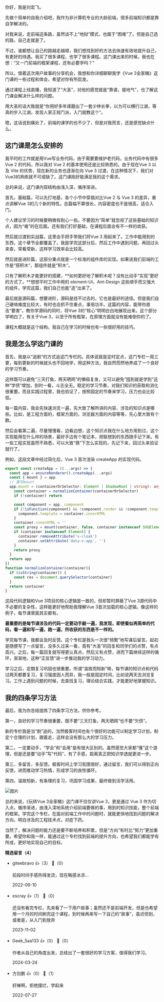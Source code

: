 你好，我是刘宏飞。

先做个简单的自我介绍吧，我作为非计算机专业的大龄前端，很多前端知识都是靠自学解决的。

对我来说，走前端这条路，虽然谈不上“地狱”模式，也属于“困难”了。但是自己选的路，自己走就是了。

不过，谁都想让自己的路越走越顺，我们想找到好的方法去快速有效地提升自己，有更好的待遇。我买了很多课程，也学了很多课程。这门课出来的时候，我也在想：“又一门前端的框架课程，还有必要学吗？”

所以，借着这次用户故事的分享机会，我想和你详细聊聊我学《Vue 3全家桶》这门课的一些过程和体会，希望对你有所启发。

通过课程上线直播，我知道了“大圣”，对他的感觉就是“靠谱，接地气”，也了解这门课会解决什么样的问题。

用大圣的话大致就是“你用好多年琢磨出了一套少林长拳，以为可以横行江湖，等真的步入江湖，发现人家正规门派，入门就教这个”。

嗯，这话说到痛处了，前端的课学的也不少了，但是对我而言，还是感觉缺点什么。

## 这门课是怎么安排的

我平时的工作就是用Vue写业务代码，由于需要要维护老代码，业务代码中有很多Vue 2 的代码，所以我对 Vue 2 的基本使用还是比较熟悉的。由于现在Vue 3 以及 Vite 的优势，现在新的业务也逐渐在向 Vue 3 过渡，在这种情况下，我们对Vue3的熟练就不可或缺了。这门课刚好能满足我的这个需求。

总的来说，这门课内容结构由浅入深，循序渐进。

首先，基础篇，可以先打地基，各个小节中穿插对比Vue 2 与 Vue 3 的差异，重点讲解Vue 3的几个新的特性。总篇幅不算很长，内容密度也不是很高，适合入门。

个人建议学习的时候要稍微有耐心一些。不要因为“简单”就忽视了这些基础的知识点，因为“难”的在后面。还有我们打好基础，在课程后面会有不一样的收获。

然后就过渡到实战篇，这里会手把手带我们将Vue 3 用起来了。工作中能用到的东西，这个章节全都覆盖了。我是学完这部分后，然后工作中遇到问题，再回过头来查，常看常新，这样学习效率会比较高。

然后就是进阶篇，这部分重点就是一个标准的组件库的实现。如果说我们前端的工作是“搭积木”，那组件就是“积木”。

只有了解积木才能更好的搭建，**如何更好地了解积木呢？没有比动手“实现”更好的方式了。**想想平时工作中用的 element-UI，Ant-Design 这些顺手而又强大的组件，学完这篇，我们自己也能“造”出来了。

最后就是源码篇，想要进阶，源码是绕不过去的，它也是最好的途径。但是我们自己硬啃难度比较大，有时也会抓不住重点，事倍功半。这篇的内容，能带你直击“要害”，教你学源码的同时，将Vue 3的“核心”明明白白地展现出来。这个部分学明白了，有关于Vue 3，以至于所有框架，在原理方面就没有能难倒你的了。

课程大概就是这个结构，我自己在学习的时候也有一些很好用的技巧。

## 我是怎么学这门课的

首先，我是以“追剧”的方式追这门专栏的。具体说就是定时定点，这门专栏一周三更，每到更新的时候就头也不回地学，用这种方法，我自然而然地养成了一个良好的学习节奏。

这样既可以避免“三天打鱼，两天晒网”的懒癌复发，又可以避免“囤到就是学到”这种“学债”增加，到时一看，斗志全无。稳定的学习节奏，对我们知识的获取和消化很重要。而且实践过程里，我也验证了，按照固定的节奏来学习，压力也会比较低。

每一篇内容，我会先快速浏览一遍，先大致了解所讲的内容、涉及的知识点是哪些。比如，是工程方面的，框架方面的，浏览器方面的内容等等，先心里大致有个数。

然后会看第二遍，尽量慢慢看，边看边想，这个知识点我在什么地方用到过，这个实现能用在什么样的场景，最好手边有个笔记本，把联想到的东西随手记下来。有一些工程实现虽然不熟悉，可以大致“猜”下怎么实现的，先记下来，回过头来验证就行了。

例如，这段文章中经过简化后，Vue 3 首次渲染 createApp 的实现代码。

```typescript
export const createApp = ((...args) => {
  const app = ensureRenderer().createApp(...args)
  const { mount } = app
  // 重写mount
  app.mount = (containerOrSelector: Element | ShadowRoot | string): any => {
    const container = normalizeContainer(containerOrSelector)
    if (!container) return

    const component = app._component
    if (!isFunction(component) && !component.render && !component.template) {
      component.template = container.innerHTML
    }
    container.innerHTML = ''
    const proxy = mount(container, false, container instanceof SVGElement)
    if (container instanceof Element) {
      container.removeAttribute('v-cloak')
      container.setAttribute('data-v-app', '')
    }
    return proxy
  }
  return app
}) 
function normalizeContainer(container){
  if (isString(container)) {
    const res = document.querySelector(container)
  }
  return container
}
```

这段代码逻辑和Vue 3项目的核心逻辑是一致的，但却暂时屏蔽了Vue 3源代码中不必要的复杂性，这样能更好地帮助我理解Vue 3首次加载的核心逻辑。像这样的例子，每节课里面其实都有。

**最重要的是每节课涉及的代码一定要动手敲一遍，我发现，即使看似再简单的代码，看一遍和写一遍，跑一遍，所收获的东西是不一样的。**

学完每节课，我都会及时反馈。这个专栏是我头一次很“频繁”地写课后留言。起初是随便写了一点留言，没多久过来一看，竟有“大圣”的回复和同学们的点赞，有点高兴。之后，每一篇回复就写得更认真点，然后又有点赞，进而下篇继续这样的循环，渐渐地，这种“正反馈”进一步推动我的学习动力。

学习之后，定期复习巩固也很重要。所谓“温故而知新”嘛，每节课的知识点和代码过两天都要复习，复习强度因人而异，我一般是固定时间，比如说两天去浏览复习。工作上遇到问题的时候，去查找复习，理论结合实践，才能更好地掌握知识。

## 我的四条学习方法

最后，我为你总结提炼了四条学习方法，供你参考。

第一，良好的学习节奏很重要，既不要“三天打鱼，两天晒网”也不要“欠债”。

新的专栏我是当“剧”追的，当然极客时间也有个很好的功能可以制定学习计划，制定个合理的计划，跟着走，这样会没有那么大的学习压力。

第二，一定要动手，“学会”和“会用”是有很大区别的。虽然感觉大家都“懂”这个道理，但是还是要“动手”写“代码”，有了手感，距离真正把知识学透就更进一步。

第三，多留言，多反馈。极客时间上学习氛围很好，通过留言，我们可以得到正向反馈，进而推动学习热情，形成学习的良性循环。

第四，温故知新，有条理的复习，巩固学习成果，最终做到活学活用。

![图片](https://static001.geekbang.org/resource/image/2e/12/2e4d594564e176ea5773d44e16yy8d12.jpg?wh=1920x1038)

总的来说，《玩转Vue 3全家桶》这门课不仅仅讲Vue 3，更是通过 Vue 3 作为切入点，循序渐进，由浅入深地系统介绍前端要做的事，用到的知识技能，整个前端的框架。学完这个专栏，在面对前端工作中的问题时，就能更快地找到问题的解决方向，明白涉及的工程技术点，对症下药。

当然了，解决问题的能力还是要不断培养和积累，但是“方向”有时比“努力”更加重要。希望你和我一样，能通过这个专栏找到前端的提升方向，也希望我们都能学有所成，更好地实现自己的目标。
<div><strong>精选留言（4）</strong></div><ul>
<li><span>giteebravo</span> 👍（3） 💬（0）<p>
前段时间手感热得发烫，现在略感冰凉…</p>2022-06-10</li><br/><li><span>escray</span> 👍（1） 💬（0）<p>还没有看完专栏，先来看了一下用户故事；虽然还不是前端开发，但是也希望用一个月的时间刷完这个课程，到时候再来写一下自己的“故事”，虽迟但到，或者是，从入门到放弃</p>2023-11-02</li><br/><li><span>Geek_5aa133</span> 👍（0） 💬（0）<p>作者从自己的角度出发，总结出了一套很好的学习方案，值得我们学习。</p>2024-03-24</li><br/><li><span>方剑鹏</span> 👍（0） 💬（1）<p>好棒啊，拒绝摆烂，学起来</p>2022-07-27</li><br/>
</ul>